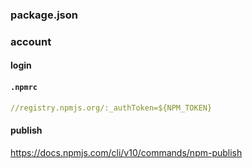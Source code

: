### package.json

### account

#### login

#### `.npmrc`

```yaml
//registry.npmjs.org/:_authToken=${NPM_TOKEN}
```

#### publish

https://docs.npmjs.com/cli/v10/commands/npm-publish
